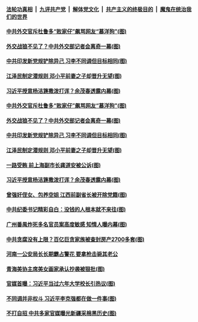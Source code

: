 

####  [法轮功真相](../../../../basic/blob/master/README.md?t=03302331) &nbsp;|&nbsp; [九评共产党](../../../../9ping.md/blob/master/README.md?t=03302331) &nbsp;|&nbsp; [解体党文化](../../../../jtdwh.md/blob/master/README.md?t=03302331)  &nbsp;|&nbsp; [共产主义的终极目的](../../../../gczydzjmd.md/blob/master/README.md?t=03302331) &nbsp;|&nbsp; [魔鬼在统治我们的世界](../../../../mgztzwmdsj.md/blob/master/README.md?t=03302331) 

#### [中共外交官斥杜鲁多“败家仔”飙骂网友“慕洋狗”(图)](../pages/p2/967193.md?t=03302331) 

#### [外交战狼不见了？中共外交部记者会离奇一幕(图)](../pages/p2/967172.md?t=03302331) 

#### [中共印发新党规铲除异己 习李不同调但目标相同(图)](../pages/p2/967185.md?t=03302331) 

#### [江泽民制定潜规则 邓小平前妻之子却晋升无望(图)](../pages/p2/967153.md?t=03302331) 


#### [习近平授意杨洁篪撒泼打诨？余茂春透露内幕(图)](../pages/p2/967099.md?t=03302331) 

#### [中共外交官斥杜鲁多“败家仔”飙骂网友“慕洋狗”(图)](../pages/p2/967193.md?t=03302331) 


#### [外交战狼不见了？中共外交部记者会离奇一幕(图)](../pages/p2/967172.md?t=03302331) 

#### [中共印发新党规铲除异己 习李不同调但目标相同(图)](../pages/p2/967185.md?t=03302331) 

#### [江泽民制定潜规则 邓小平前妻之子却晋升无望(图)](../pages/p2/967153.md?t=03302331) 

#### [一路受贿 前上海副市长龚道安被公诉(图)](../pages/p2/967136.md?t=03302331) 


#### [习近平授意杨洁篪撒泼打诨？余茂春透露内幕(图)](../pages/p2/967099.md?t=03302331) 

#### [曾强奸侄女、包养空姐 江西前副省长被开除党籍(图)](../pages/p2/967080.md?t=03302331) 

#### [中共纪委书记精彩自白：没钱的人根本就不来往(图)](../pages/p2/967083.md?t=03302331) 

#### [广州番禺炸死多名官员案高度敏感 知情人曝内幕(图)](../pages/p2/967013.md?t=03302331) 

#### [中共贪腐没有上限？百亿巨贪家族被查封房产2700多套(图)](../pages/p2/967029.md?t=03302331) 

#### [河南一公安局长长期霸占警花 要拿枪击毙其老公](../pages/p2/967010.md?t=03302331) 

#### [青海美协主席美女画家承认抄袭被狠批(图)](../pages/p2/966993.md?t=03302331) 

#### [官媒首曝：习近平当过六年大学校长引热议(图)](../pages/p2/966910.md?t=03302331) 

#### [不同调并非权斗 习近平李克强都在做一件事(图)](../pages/p2/966965.md?t=03302331) 

#### [不打自招 中共多家官媒曝光新疆采棉黑历史(图)](../pages/p2/966945.md?t=03302331) 




